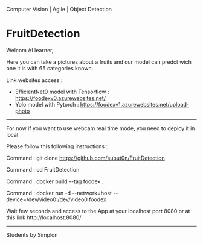 Computer Vision | Agile | Object Detection

# FruitDetection

Welcom AI learner, 

Here you can take a pictures about a fruits and our model can predct wich one it is with 65 categories known. 

Link websites access : 
  - EfficientNet0 model with Tensorflow : https://foodexv0.azurewebsites.net/
  - Yolo model with Pytorch : https://foodexv1.azurewebsites.net/upload-photo
  
  
----------------------------

For now if you want to use webcam real time mode, you need to deploy it in local  

Please follow this following instructions : 

Command : git clone https://github.com/subut0n/FruitDetection

Command : cd FruitDetection 

Command : docker build --tag foodex .

Command : docker run -d --network=host --device=/dev/video0:/dev/video0 foodex


Wait few seconds and access to the App at your localhost port 8080
or at this link http://localhost:8080/ 


----------------------------
Students by Simplon 
